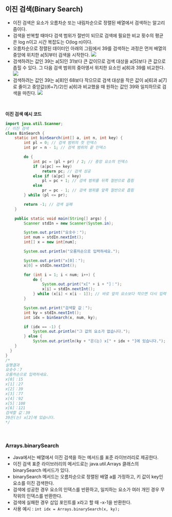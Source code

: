 ## 이진 검색(Binary Search)
- 이진 검색은 요소가 오름차순 또는 내림차순으로 정렬된 배열에서 검색하는 알고리즘이다.
- 검색을 반복할 때마다 검색 범위가 절반이 되므로 검색에 필요한 비교 횟수의 평균은 log n이고 시간 복잡도는 O(log n)이다.
- 오름차순으로 정렬된 데이터인 아래의 그림에서 39를 검색하는 과정은 먼저 배열의 중앙에 위치한 a[5]부터 검색을 시작한다.
![](https://github.com/qlalzl9/TIL/blob/master/Algorithm/img/Binary_Search_1.png)
- 검색하려는 값인 39는 a[5]인 31보다 큰 값이므로 검색 대상을 a[5]보다 큰 값으로 좁힐 수 있다. 그 다음 검색 범위의 중아엥서 위치한 요소인 a[8]과 39를 비교한다.
![](https://github.com/qlalzl9/TIL/blob/master/Algorithm/img/Binary_Search_2.png)
- 검색하려는 값인 39는 a[8]인 68보다 작으므로 검색 대상을 작은 값이 a[6]과 a[7]로 줄이고 중앙값((6+7)/2)인 a[6]과 비교했을 때 원하는 값인 39와 일치하므로 검색을 마친다.
![](https://github.com/qlalzl9/TIL/blob/master/Algorithm/img/Binary_Search_3.png)
<br>

**이진 검색 예시 코드**
```Java
import java.util.Scanner;
// 이진 검색
class BinSearch {
	static int binSearch(int[] a, int n, int key) {
		int pl = 0; // 검색 범위의 첫 인덱스
		int pr = n - 1; // 검색 범위의 끝 인덱스

		do {
			int pc = (pl + pr) / 2; // 중앙 요소의 인덱스
			if (a[pc] == key)
				return pc; // 검색 성공
			else if (a[pc] < key)
				pl = pc + 1; // 검색 범위를 뒤쪽 절반으로 좁힘
			else
				pr = pc - 1; // 검색 범위를 앞쪽 절반으로 좁힘
		} while (pl <= pr);

		return -1; // 검색 실패
	}

	public static void main(String[] args) {
		Scanner stdIn = new Scanner(System.in);

		System.out.print("요솟수：");
		int num = stdIn.nextInt();
		int[] x = new int[num];

		System.out.println("오름차순으로 입력하세요.");

		System.out.print("x[0]：");
		x[0] = stdIn.nextInt();

		for (int i = 1; i < num; i++) {
			do {
				System.out.print("x[" + i + "]：");
				x[i] = stdIn.nextInt();
			} while (x[i] < x[i - 1]); // 바로 앞의 요소보다 작으면 다시 입력
		}

		System.out.print("검색할 값：");
		int ky = stdIn.nextInt();
		int idx = binSearch(x, num, ky);

		if (idx == -1) {
			System.out.println("그 값의 요소가 없습니다.");
		} else {
			System.out.println(ky + "은(는) x[" + idx + "]에 있습니다.");
    }
  }
}
/*
실행결과
요솟수：7
오름차순으로 입력하세요.
x[0]：15
x[1]：27
x[2]：39
x[3]：77
x[4]：92
x[5]：108
x[6]：121
검색할 값：39
39은(는) x[2]에 있습니다.
*/
```
<br>

### Arrays.binarySearch
- Java에서는 배열에서 이진 검색을 하는 메서드를 표준 라이브러리로 제공한다.
- 이진 검색 표준 라이브러리의 메서드로는 java.util.Arrays 클래스의 binarySearch 메서드가 있다.
- binarySearch 메서드는 오름차순으로 정렬된 배열 a를 가정하고, 키 값이 key인 요소를 이진 검색한다.
- 검색에 성공한 경우 요소의 인덱스를 반환하고, 일치하는 요소가 여러 개인 경우 무작위의 인덱스를 반환한다.
- 검색에 실패한 경우 삽입 포인트를 x라고 할 때 -x-1을 반환한다.
- 사용 예시 : `int idx = Arrays.binarySearch(x, ky);`
